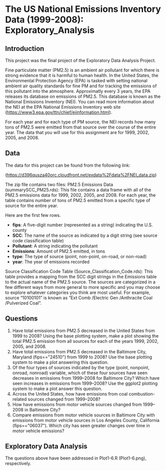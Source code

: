 # The US National Emissions Inventory Data (1999-2008): Exploratory_Analysis

## Introduction
This project was the final project of the Exploratory Data Analysis Project. 

Fine particulate matter (PM2.5) is an ambient air pollutant for which there is strong evidence that it is harmful to human health. In the United States, the Environmental Protection Agency (EPA) is tasked with setting national ambient air quality standards for fine PM and for tracking the emissions of this pollutant into the atmosphere. Approximatly every 3 years, the EPA releases its database on emissions of PM2.5. This database is known as the National Emissions Inventory (NEI). You can read more information about the NEI at the EPA National Emissions Inventory web site (https://www3.epa.gov/ttn/chief/eiinformation.html).

For each year and for each type of PM source, the NEI records how many tons of PM2.5 were emitted from that source over the course of the entire year. The data that you will use for this assignment are for 1999, 2002, 2005, and 2008.


## Data
The data for this project can be found from the following link:

(https://d396qusza40orc.cloudfront.net/exdata%2Fdata%2FNEI_data.zip)

The zip file contains two files:
PM2.5 Emissions Data (summarySCC_PM25.rds): This file contains a data frame with all of the PM2.5 emissions data for 1999, 2002, 2005, and 2008. For each year, the table contains number of tons of PM2.5 emitted from a specific type of source for the entire year. 

Here are the first few rows.

- **fips**: A five-digit number (represented as a string) indicating the U.S. county 
- **SCC**: The name of the source as indicated by a digit string (see source code classification table) 
- **Pollutant**: A string indicating the pollutant 
- **Emissions**: Amount of PM2.5 emitted, in tons 
- **type**: The type of source (point, non-point, on-road, or non-road) 
- **year**: The year of emissions recorded 

Source Classification Code Table (Source_Classification_Code.rds): This table provides a mapping from the SCC digit strings in the Emissions table to the actual name of the PM2.5 source. The sources are categorized in a few different ways from more general to more specific and you may choose to explore whatever categories you think are most useful. For example, source “10100101” is known as “Ext Comb /Electric Gen /Anthracite Coal /Pulverized Coal”.

## Questions
1. Have total emissions from PM2.5 decreased in the United States from 1999 to 2008? Using the base plotting system, make a plot showing the total PM2.5 emission from all sources for each of the years 1999, 2002, 2005, and 2008. 
2. Have total emissions from PM2.5 decreased in the Baltimore City, Maryland (fips=="24510") from 1999 to 2008? Use the base plotting system to make a plot answering this question. 
3. Of the four types of sources indicated by the type (point, nonpoint, onroad, nonroad) variable, which of these four sources have seen decreases in emissions from 1999–2008 for Baltimore City? Which have seen increases in emissions from 1999–2008? Use the ggplot2 plotting system to make a plot answer this question. 
4. Across the United States, how have emissions from coal combustion-related sources changed from 1999–2008? 
5. How have emissions from motor vehicle sources changed from 1999–2008 in Baltimore City? 
6. Compare emissions from motor vehicle sources in Baltimore City with emissions from motor vehicle sources in Los Angeles County, California (fips=="06037"). Which city has seen greater changes over time in motor vehicle emissions?


## Exploratory Data Analysis
The questions above have been addressed in Plot1-6.R (Plot1-6.png), respectively.  

